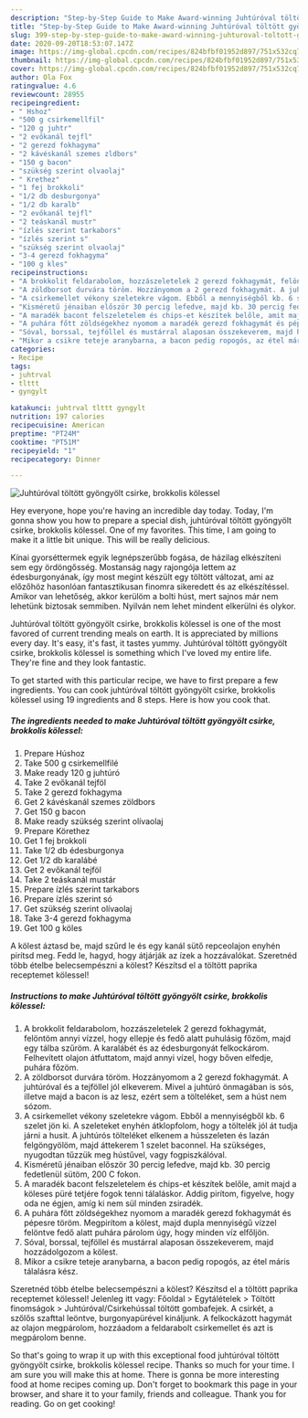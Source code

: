 ```yaml
---
description: "Step-by-Step Guide to Make Award-winning Juhtúróval töltött gyöngyölt csirke, brokkolis kölessel"
title: "Step-by-Step Guide to Make Award-winning Juhtúróval töltött gyöngyölt csirke, brokkolis kölessel"
slug: 399-step-by-step-guide-to-make-award-winning-juhturoval-toltott-gyongyolt-csirke-brokkolis-kolessel
date: 2020-09-20T18:53:07.147Z
image: https://img-global.cpcdn.com/recipes/824bfbf01952d897/751x532cq70/juhturoval-toltott-gyongyolt-csirke-brokkolis-kolessel-recept-foto.jpg
thumbnail: https://img-global.cpcdn.com/recipes/824bfbf01952d897/751x532cq70/juhturoval-toltott-gyongyolt-csirke-brokkolis-kolessel-recept-foto.jpg
cover: https://img-global.cpcdn.com/recipes/824bfbf01952d897/751x532cq70/juhturoval-toltott-gyongyolt-csirke-brokkolis-kolessel-recept-foto.jpg
author: Ola Fox
ratingvalue: 4.6
reviewcount: 28955
recipeingredient:
- " Hshoz"
- "500 g csirkemellfil"
- "120 g juhtr"
- "2 evőkanál tejfl"
- "2 gerezd fokhagyma"
- "2 kávéskanál szemes zldbors"
- "150 g bacon"
- "szükség szerint olvaolaj"
- " Krethez"
- "1 fej brokkoli"
- "1/2 db desburgonya"
- "1/2 db karalb"
- "2 evőkanál tejfl"
- "2 teáskanál mustr"
- "ízlés szerint tarkabors"
- "ízlés szerint s"
- "szükség szerint olvaolaj"
- "3-4 gerezd fokhagyma"
- "100 g kles"
recipeinstructions:
- "A brokkolit feldarabolom, hozzászeletelek 2 gerezd fokhagymát, felöntöm annyi vízzel, hogy ellepje és fedő alatt puhulásig főzöm, majd egy tálba szűröm. A karalábét és az édesburgonyát felkockárom. Felhevített olajon átfuttatom, majd annyi vízel, hogy bőven elfedje, puhára főzöm."
- "A zöldborsot durvára töröm. Hozzányomom a 2 gerezd fokhagymát. A juhtúróval és a tejföllel jól elkeverem. Mivel a juhtúró önmagában is sós, illetve majd a bacon is az lesz, ezért sem a tölteléket, sem a húst nem sózom."
- "A csirkemellet vékony szeletekre vágom. Ebből a mennyiségből kb. 6 szelet jön ki. A szeleteket enyhén átklopfolom, hogy a töltelék jól át tudja járni a husit. A juhtúrós tölteléket elkenem a hússzeleten és lazán felgöngyölöm, majd áttekerem 1 szelet baconnel. Ha szükséges, nyugodtan tűzzük meg hústűvel, vagy fogpiszkálóval."
- "Kisméretű jénaiban először 30 percig lefedve, majd kb. 30 percig fedetlenül sütöm, 200 C fokon."
- "A maradék bacont felszeletelem és chips-et készítek belőle, amit majd a köleses püré tetjére fogok tenni tálaláskor. Addig pirítom, figyelve, hogy oda ne égjen, amíg ki nem sül minden zsiradék."
- "A puhára főtt zöldségekhez nyomom a maradék gerezd fokhagymát és pépesre töröm. Megpirítom a kölest, majd dupla mennyiségű vízzel felöntve fedő alatt puhára párolom úgy, hogy minden víz elfőljön."
- "Sóval, borssal, tejföllel és mustárral alaposan összekeverem, majd hozzádolgozom a kölest."
- "Mikor a csikre teteje aranybarna, a bacon pedig ropogós, az étel máris tálalásra kész."
categories:
- Recipe
tags:
- juhtrval
- tlttt
- gyngylt

katakunci: juhtrval tlttt gyngylt 
nutrition: 197 calories
recipecuisine: American
preptime: "PT24M"
cooktime: "PT51M"
recipeyield: "1"
recipecategory: Dinner

---
```



![Juhtúróval töltött gyöngyölt csirke, brokkolis kölessel](https://img-global.cpcdn.com/recipes/824bfbf01952d897/751x532cq70/juhturoval-toltott-gyongyolt-csirke-brokkolis-kolessel-recept-foto.jpg)

Hey everyone, hope you're having an incredible day today. Today, I'm gonna show you how to prepare a special dish, juhtúróval töltött gyöngyölt csirke, brokkolis kölessel. One of my favorites. This time, I am going to make it a little bit unique. This will be really delicious.

Kínai gyorséttermek egyik legnépszerűbb fogása, de házilag elkészíteni sem egy ördöngősség. Mostanság nagy rajongója lettem az édesburgonyának, így most megint készült egy töltött változat, ami az előzőhöz hasonlóan fantasztikusan finomra sikeredett és az elkészítéssel. Amikor van lehetőség, akkor kerülöm a bolti húst, mert sajnos már nem lehetünk biztosak semmiben. Nyilván nem lehet mindent elkerülni és olykor.

Juhtúróval töltött gyöngyölt csirke, brokkolis kölessel is one of the most favored of current trending meals on earth. It is appreciated by millions every day. It's easy, it's fast, it tastes yummy. Juhtúróval töltött gyöngyölt csirke, brokkolis kölessel is something which I've loved my entire life. They're fine and they look fantastic.


To get started with this particular recipe, we have to first prepare a few ingredients. You can cook juhtúróval töltött gyöngyölt csirke, brokkolis kölessel using 19 ingredients and 8 steps. Here is how you cook that.

<!--inarticleads1-->

##### The ingredients needed to make Juhtúróval töltött gyöngyölt csirke, brokkolis kölessel:

1. Prepare  Húshoz
1. Take 500 g csirkemellfilé
1. Make ready 120 g juhtúró
1. Take 2 evőkanál tejföl
1. Take 2 gerezd fokhagyma
1. Get 2 kávéskanál szemes zöldbors
1. Get 150 g bacon
1. Make ready szükség szerint olívaolaj
1. Prepare  Körethez
1. Get 1 fej brokkoli
1. Take 1/2 db édesburgonya
1. Get 1/2 db karalábé
1. Get 2 evőkanál tejföl
1. Take 2 teáskanál mustár
1. Prepare ízlés szerint tarkabors
1. Prepare ízlés szerint só
1. Get szükség szerint olívaolaj
1. Take 3-4 gerezd fokhagyma
1. Get 100 g köles


A kölest áztasd be, majd szűrd le és egy kanál sütő repceolajon enyhén pirítsd meg. Fedd le, hagyd, hogy átjárják az ízek a hozzávalókat. Szeretnéd több ételbe belecsempészni a kölest? Készítsd el a töltött paprika receptemet kölessel! 

<!--inarticleads2-->

##### Instructions to make Juhtúróval töltött gyöngyölt csirke, brokkolis kölessel:

1. A brokkolit feldarabolom, hozzászeletelek 2 gerezd fokhagymát, felöntöm annyi vízzel, hogy ellepje és fedő alatt puhulásig főzöm, majd egy tálba szűröm. A karalábét és az édesburgonyát felkockárom. Felhevített olajon átfuttatom, majd annyi vízel, hogy bőven elfedje, puhára főzöm.
1. A zöldborsot durvára töröm. Hozzányomom a 2 gerezd fokhagymát. A juhtúróval és a tejföllel jól elkeverem. Mivel a juhtúró önmagában is sós, illetve majd a bacon is az lesz, ezért sem a tölteléket, sem a húst nem sózom.
1. A csirkemellet vékony szeletekre vágom. Ebből a mennyiségből kb. 6 szelet jön ki. A szeleteket enyhén átklopfolom, hogy a töltelék jól át tudja járni a husit. A juhtúrós tölteléket elkenem a hússzeleten és lazán felgöngyölöm, majd áttekerem 1 szelet baconnel. Ha szükséges, nyugodtan tűzzük meg hústűvel, vagy fogpiszkálóval.
1. Kisméretű jénaiban először 30 percig lefedve, majd kb. 30 percig fedetlenül sütöm, 200 C fokon.
1. A maradék bacont felszeletelem és chips-et készítek belőle, amit majd a köleses püré tetjére fogok tenni tálaláskor. Addig pirítom, figyelve, hogy oda ne égjen, amíg ki nem sül minden zsiradék.
1. A puhára főtt zöldségekhez nyomom a maradék gerezd fokhagymát és pépesre töröm. Megpirítom a kölest, majd dupla mennyiségű vízzel felöntve fedő alatt puhára párolom úgy, hogy minden víz elfőljön.
1. Sóval, borssal, tejföllel és mustárral alaposan összekeverem, majd hozzádolgozom a kölest.
1. Mikor a csikre teteje aranybarna, a bacon pedig ropogós, az étel máris tálalásra kész.


Szeretnéd több ételbe belecsempészni a kölest? Készítsd el a töltött paprika receptemet kölessel! Jelenleg itt vagy: Főoldal &gt; Egytálételek &gt; Töltött finomságok &gt; Juhtúróval/Csirkehússal töltött gombafejek. A csirkét, a szőlős szafttal leöntve, burgonyapürével kináljunk. A felkockázott hagymát az olajon megpárolom, hozzáadom a feldarabolt csirkemellet és azt is megpárolom benne. 

So that's going to wrap it up with this exceptional food juhtúróval töltött gyöngyölt csirke, brokkolis kölessel recipe. Thanks so much for your time. I am sure you will make this at home. There is gonna be more interesting food at home recipes coming up. Don't forget to bookmark this page in your browser, and share it to your family, friends and colleague. Thank you for reading. Go on get cooking!
